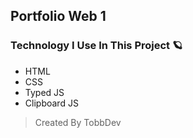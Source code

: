 ## Portfolio Web 1

### Technology I Use In This Project 🪐
- HTML
- CSS
- Typed JS
- Clipboard JS

> Created By TobbDev
